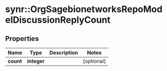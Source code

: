 # synr::OrgSagebionetworksRepoModelDiscussionReplyCount


## Properties
Name | Type | Description | Notes
------------ | ------------- | ------------- | -------------
**count** | **integer** |  | [optional] 


